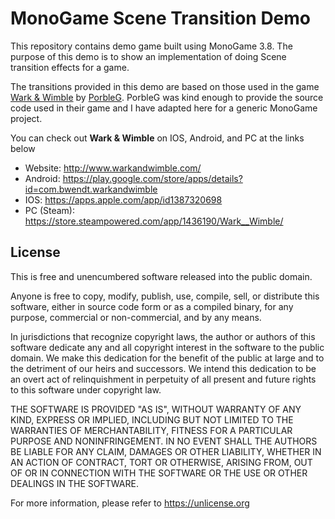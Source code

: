 # MonoGame Scene Transition Demo
This repository contains demo game built using MonoGame 3.8.  The purpose of this demo is to show an implementation of doing Scene transition effects for a game.  

The transitions provided in this demo are based on those used in the game [Wark & Wimble](http://www.warkandwimble.com/) by [PorbleG](https://twitter.com/PorbleG).  PorbleG was kind enough to provide the source code used in their game and I have adapted here for a generic MonoGame project.

You can check out **Wark & Wimble** on IOS, Android, and PC at the links below

* Website: http://www.warkandwimble.com/
* Android: https://play.google.com/store/apps/details?id=com.bwendt.warkandwimble
* IOS: https://apps.apple.com/app/id1387320698
* PC (Steam): https://store.steampowered.com/app/1436190/Wark__Wimble/

## License
This is free and unencumbered software released into the public domain.

Anyone is free to copy, modify, publish, use, compile, sell, or
distribute this software, either in source code form or as a compiled
binary, for any purpose, commercial or non-commercial, and by any
means.

In jurisdictions that recognize copyright laws, the author or authors
of this software dedicate any and all copyright interest in the
software to the public domain. We make this dedication for the benefit
of the public at large and to the detriment of our heirs and
successors. We intend this dedication to be an overt act of
relinquishment in perpetuity of all present and future rights to this
software under copyright law.

THE SOFTWARE IS PROVIDED "AS IS", WITHOUT WARRANTY OF ANY KIND,
EXPRESS OR IMPLIED, INCLUDING BUT NOT LIMITED TO THE WARRANTIES OF
MERCHANTABILITY, FITNESS FOR A PARTICULAR PURPOSE AND NONINFRINGEMENT.
IN NO EVENT SHALL THE AUTHORS BE LIABLE FOR ANY CLAIM, DAMAGES OR
OTHER LIABILITY, WHETHER IN AN ACTION OF CONTRACT, TORT OR OTHERWISE,
ARISING FROM, OUT OF OR IN CONNECTION WITH THE SOFTWARE OR THE USE OR
OTHER DEALINGS IN THE SOFTWARE.

For more information, please refer to <https://unlicense.org>
